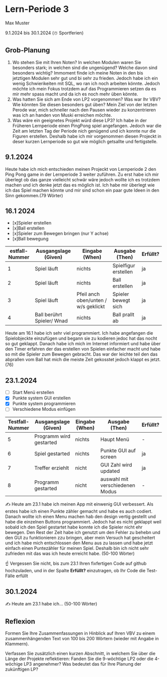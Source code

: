 # Lern-Periode 3

Max Muster

9.1.2024 bis 30.1.2024 (☃️ Sportferien)

## Grob-Planung

1. Wo stehen Sie mit Ihren Noten? In welchen Modulen waren Sie besonders stark; in welchen sind die ungenügend? Welche davon sind besonders wichtig?
Immoment finde ich meine Noten in den bis jetztigen Modulen sehr gut und bi sehr zu frieden. Jedoch habe ich ein wenig Schwierikeiten mit SQL, wo ran ich noch arbeiten könnte. Jedoch
möchte ich mein Fokus trotzdem auf das Programmieren setzen da es mir mehr spass macht und da  ich es noch mehr üben könnte.
2. Was hatten Sie sich am Ende von LP2 vorgenommen? Was war Ihr VBV? Wie könnten Sie diesen besonders gut üben?
Mein Ziel von der letzten Perode war,  mich schneller nach den Pausen wieder zu konzentrieren was ich an handen von Muski erreichen möchte.   
3. Was wäre ein geeignetes Projekt würd diese LP3?
Ich habe in der Früheren Lernperiode einen PingPong spiel angefangen. Jedoch war die Zeit am letzten Tag der Periode nich genügend und ich konnte nur die Figuren erstellen.
Deshalb  habe ich mir vorgenommen diesen Projeckt in deser kurzen Lernperiode so gut wie möglich getsallte und fertigstelle.

## 9.1.2024

Heute habe ich mich entschieden meinen Projeckt von Lernperiode 2 den Ping Pong game in der Lernperiode 3 weiter zuführen. Zu erst habe ich mir überlegt ob das ganze
vielleicht schwär wäre jedoch wollte ich es trotzdem machen und ich denke jetzt das es möglich ist. Ich habe mir überlegt wie ich das Spiel machen könnte und 
mir sind schon ein paar gute Ideen in den Sinn gekommen.(79 Wörter)

## 16.1 2024

- [x]Spieler erstellen
- [x]Ball erstellen
- [x]Spieler zum Bewegen bringen (nur Y achse)
- [x]Ball bewegung 


| estfall-Nummer | Ausgangslage (Given) | Eingabe (When) | Ausgabe (Then) | Erfüllt? |
| -------------- | -------------------- | -------------- | -------------- | -------- |
| 1              |    Spiel läuft       |    nichts      | Spielfigur erstellen |    ja      |
| 2              |    Spiel läuft       |    nichts      | Ball erstellen |     ja     |
| 3 | Spiel läuft | Pfeil anch oben/unten / w/s geklickt | Spieler bewegt sich  |  ja  |
| 4              |    Ball berührt Spieler/ Wnad       |  nichts        | Ball prallt ab               |     ja     |

Heute am 16.1 habe ich sehr viel programmiert. Ich habe angefangen die Spielobjeckte einzufügen und begann sie zu kodieren jedoc hat das nocht so gut geklappt. Danach habe ich mich im Internet informiert und habe über den Timer erfahren der das erstellen von Spielen einfacher macht und habe so mit die Spieler zum Bewegen gebracht. Das war der leichte teil den das abprallen vom Ball hat mich die meiste Zeit gekosstet jedoch klappt es jetzt. (76)


## 23.1.2024

- [ ] Start Menü erstellen
- [x] Punkte system GUI erstellen
- [x] Punkte system programmieren
- [ ] Verschiedene Modus einfügen

| Testfall-Nummer | Ausgangslage (Given) | Eingabe (When) | Ausgabe (Then) | Erfüllt? |
| --------------- | -------------------- | -------------- | -------------- | -------- |
| 5               |   Programm wird gestarted |     nichts        |    Haupt Menü            |     -     |
| 6               |   Spiel gestarted         |     nichts        |    Punkte GUI auf screen            |    ja      |
| 7 | Treffer erziehlt | nicht | GUI Zahl wird updated | ja |
| 8               | Programm gestarted | nicht  |  auswahl mit verschiedenen Modus              |      -    |

✍️ Heute am 23.1 habe ich meinen App mit einwenig GUI verbessert. Als erstes habe ich einen Punkte zähler gemacht und habe es auch codiert. Danach wollte ich einen Menu machen hab den design vertig gestellt und habe die einzelnen Buttons programmiert. Jedoch hat es nicht geklappt weil sobald ich den Spiel gestartet habe konnte ich die Spieler nicht ehr bewegen. Den Rest der Zeit habe ich genutzt um den Fehler zu behebn und den GUI zu funktionieren zzu bringen, aber mein Versuch hat gescheitert und ich habe mich entschlossen den Menu aus zu lassen und habe jetzt einfach einen Puntezähler für meinen Spiel. Deshalb bin ich nicht sehr zufrieden mit das was ich heute erreicht habe. (50-100 Wörter)

☝️ Vergessen Sie nicht, bis zum 23.1 Ihren fixfertigen Code auf github hochzuladen, und in der Spalte **Erfüllt?** einzutragen, ob Ihr Code die Test-Fälle erfüllt

## 30.1.2024

✍️ Heute am 23.1 habe ich... (50-100 Wörter)

## Reflexion

Formen Sie Ihre Zusammenfassungen in Hinblick auf Ihren VBV zu einem zusammenhängenden Text von 100 bis 200 Wörtern (wieder mit Angabe in Klammern).

Verfassen Sie zusätzlich einen kurzen Abschnitt, in welchem Sie über die Länge der Projekte reflektieren: Fanden Sie die 9-wöchtige LP2 oder die 4-wöchige LP3 angenehmer? Was bedeutet das für Ihre Planung der zukünftigen LP?

